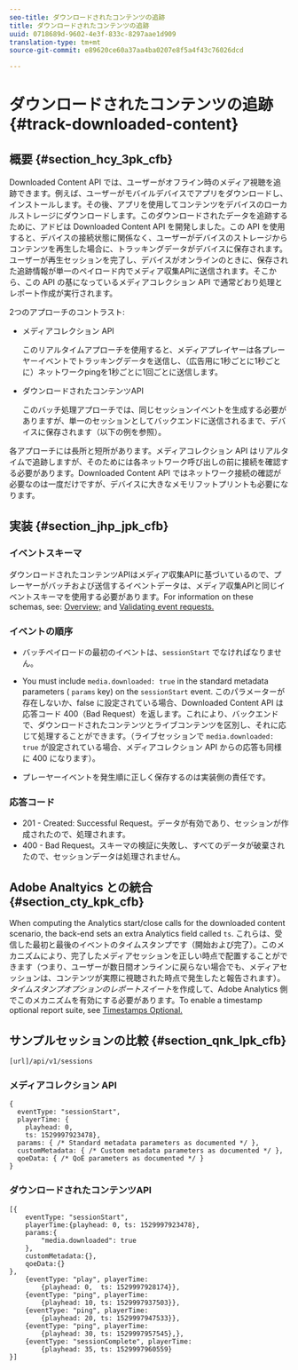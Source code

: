 ```yaml
---
seo-title: ダウンロードされたコンテンツの追跡
title: ダウンロードされたコンテンツの追跡
uuid: 0718689d-9602-4e3f-833c-8297aae1d909
translation-type: tm+mt
source-git-commit: e89620ce60a37aa4ba0207e8f5a4f43c76026dcd

---
```



# ダウンロードされたコンテンツの追跡{#track-downloaded-content}

## 概要 {#section_hcy_3pk_cfb}

Downloaded Content API では、ユーザーがオフライン時のメディア視聴を追跡できます。例えば、ユーザーがモバイルデバイスでアプリをダウンロードし、インストールします。その後、アプリを使用してコンテンツをデバイスのローカルストレージにダウンロードします。このダウンロードされたデータを追跡するために、アドビは Downloaded Content API を開発しました。この API を使用すると、デバイスの接続状態に関係なく、ユーザーがデバイスのストレージからコンテンツを再生した場合に、トラッキングデータがデバイスに保存されます。ユーザーが再生セッションを完了し、デバイスがオンラインのときに、保存された追跡情報が単一のペイロード内でメディア収集APIに送信されます。そこから、この API の基になっているメディアコレクション API で通常どおり処理とレポート作成が実行されます。

2つのアプローチのコントラスト:

* メディアコレクション API

   このリアルタイムアプローチを使用すると、メディアプレイヤーは各プレーヤーイベントでトラッキングデータを送信し、（広告用に1秒ごとに1秒ごとに）ネットワークpingを1秒ごとに1回ごとに送信します。

* ダウンロードされたコンテンツAPI

   このバッチ処理アプローチでは、同じセッションイベントを生成する必要がありますが、単一のセッションとしてバックエンドに送信されるまで、デバイスに保存されます（以下の例を参照）。

各アプローチには長所と短所があります。メディアコレクション API はリアルタイムで追跡しますが、そのためには各ネットワーク呼び出しの前に接続を確認する必要があります。Downloaded Content API ではネットワーク接続の確認が必要なのは一度だけですが、デバイスに大きなメモリフットプリントも必要になります。

## 実装 {#section_jhp_jpk_cfb}

### イベントスキーマ

ダウンロードされたコンテンツAPIはメディア収集APIに基づいているので、プレーヤーがバッチおよび送信するイベントデータは、メディア収集APIと同じイベントスキーマを使用する必要があります。For information on these schemas, see: [Overview;](/help/media-collection-api/mc-api-overview.md) and [Validating event requests.](/help/media-collection-api/mc-api-impl/mc-api-validate-reqs.md)

### イベントの順序

* バッチペイロードの最初のイベントは、`sessionStart` でなければなりません。
* You must include `media.downloaded: true` in the standard metadata parameters ( `params` key) on the `sessionStart` event. このパラメーターが存在しないか、false に設定されている場合、Downloaded Content API は応答コード 400（Bad Request）を返します。これにより、バックエンドで、ダウンロードされたコンテンツとライブコンテンツを区別し、それに応じて処理することができます。（ライブセッションで `media.downloaded: true` が設定されている場合、メディアコレクション API からの応答も同様に 400 になります）。

* プレーヤーイベントを発生順に正しく保存するのは実装側の責任です。

### 応答コード

* 201 - Created: Successful Request。データが有効であり、セッションが作成されたので、処理されます。
* 400 - Bad Request。スキーマの検証に失敗し、すべてのデータが破棄されたので、セッションデータは処理されません。

## Adobe Analtyics との統合 {#section_cty_kpk_cfb}

When computing the Analytics start/close calls for the downloaded content scenario, the back-end sets an extra Analytics field called `ts`. これらは、受信した最初と最後のイベントのタイムスタンプです（開始および完了）。このメカニズムにより、完了したメディアセッションを正しい時点で配置することができます（つまり、ユーザーが数日間オンラインに戻らない場合でも、メディアセッションは、コンテンツが実際に視聴された時点で発生したと報告されます）。*タイムスタンプオプションのレポートスイート*&#x200B;を作成して、Adobe Analytics 側でこのメカニズムを有効にする必要があります。To enable a timestamp optional report suite, see [Timestamps Optional.](https://marketing.adobe.com/resources/help/en_US/reference/timestamp-optional.html)

## サンプルセッションの比較 {#section_qnk_lpk_cfb}

```
[url]/api/v1/sessions
```

### メディアコレクション API

```
{ 
  eventType: "sessionStart", 
  playerTime: { 
    playhead: 0,  
    ts: 1529997923478},  
  params: { /* Standard metadata parameters as documented */ },  
  customMetadata: { /* Custom metadata parameters as documented */ },  
  qoeData: { /* QoE parameters as documented */ } 
}
```

### ダウンロードされたコンテンツAPI

```
[{ 
    eventType: "sessionStart", 
    playerTime:{playhead: 0, ts: 1529997923478},  
    params:{
        "media.downloaded": true
    }, 
    customMetadata:{},  
    qoeData:{} 
}, 
    {eventType: "play", playerTime:
        {playhead: 0,  ts: 1529997928174}}, 
    {eventType: "ping", playerTime:
        {playhead: 10, ts: 1529997937503}}, 
    {eventType: "ping", playerTime:
        {playhead: 20, ts: 1529997947533}}, 
    {eventType: "ping", playerTime:
        {playhead: 30, ts: 1529997957545},}, 
    {eventType: "sessionComplete", playerTime:
        {playhead: 35, ts: 1529997960559} 
}]
```

